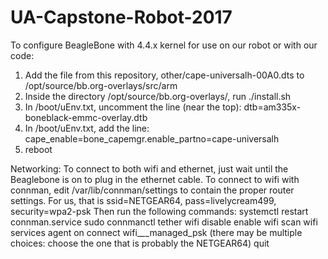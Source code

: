 # UA-Capstone-Robot-2017

To configure BeagleBone with 4.4.x kernel for use on our robot or with our code:
  1. Add the file from this repository, other/cape-universalh-00A0.dts to /opt/source/bb.org-overlays/src/arm
  2. Inside the directory /opt/source/bb.org-overlays/, run ./install.sh
  3. In /boot/uEnv.txt, uncomment the line (near the top):
      dtb=am335x-boneblack-emmc-overlay.dtb
  4. In /boot/uEnv.txt, add the line:
      cape_enable=bone_capemgr.enable_partno=cape-universalh
  5. reboot

Networking:
  To connect to both wifi and ethernet, just wait until the Beaglebone is on to plug in the ethernet cable. 
  To connect to wifi with connman, edit /var/lib/connman/settings to contain the proper router settings. For us, that is ssid=NETGEAR64, pass=livelycream499, security=wpa2-psk
    Then run the following commands:
      systemctl restart connman.service
      sudo connmanctl
      tether wifi disable
      enable wifi
      scan wifi
      services
      agent on
      connect wifi_*_*_managed_psk (there may be multiple choices: choose the one that is probably the NETGEAR64)
      quit
